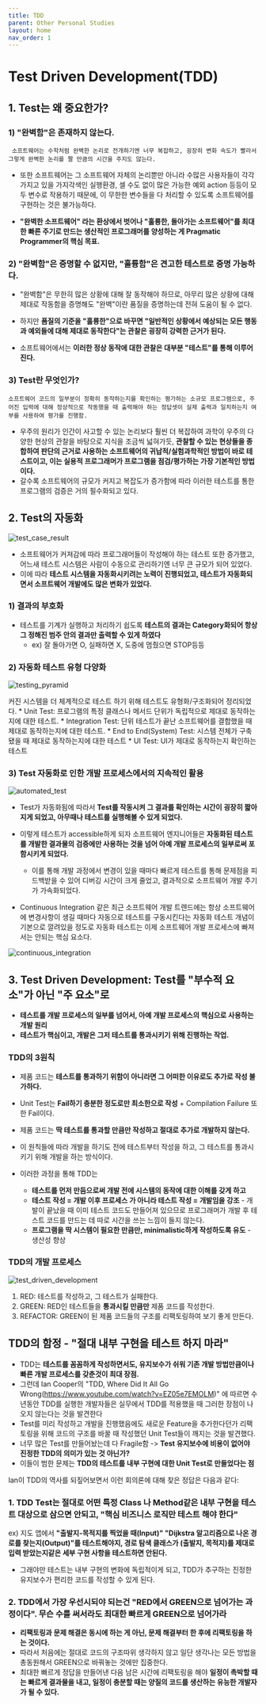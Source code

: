 ```yaml
---
title: TDD 
parent: Other Personal Studies 
layout: home
nav_order: 1
---
```


# Test Driven Development(TDD)

## 1. Test는 왜 중요한가?

### 1) "완벽함"은 존재하지 않는다.

     소프트웨어는 수학처럼 완벽한 논리로 전개하기엔 너무 복잡하고, 굉장히 변화 속도가 빨라서 그렇게 완벽한 논리를 짤 만큼의 시간을 주지도 않는다.

* 또한 소프트웨어는 그 소프트웨어 자체의 논리뿐만 아니라 수많은 사용자들이 각각 가지고 있을 가지각색인 실행환경, 셀 수도 없이 많은 가능한 예외 action 등등이 모두 변수로 작용하기 때문에, 이 무한한 변수들을 다 처리할 수 있도록 소프트웨어를 구현하는 것은 불가능하다. 

* **"완벽한 소프트웨어" 라는 환상에서 벗어나 "훌륭한, 돌아가는 소프트웨어"를 최대한 빠른 주기로 만드는 생산적인 프로그래머를 양성하는 게 Pragmatic Programmer의 핵심 목표.**

### 2) "완벽함"은 증명할 수 없지만, "훌륭함"은 견고한 테스트로 증명 가능하다.
* "완벽함"은 무한히 많은 상황에 대해 잘 동작해야 하므로, 아무리 많은 상황에 대해 제대로 작동함을 증명해도 "완벽"이란 품질을 증명하는데 전혀 도움이 될 수 없다.
  
* 하지만 **품질의 기준을 "훌륭한"으로 바꾸면 "일반적인 상황에서 예상되는 모든 행동과 예외들에 대해 제대로 동작한다"는 관찰은 굉장히 강력한 근거가 된다.**

* 소프트웨어에서는 **이러한 정상 동작에 대한 관찰은 대부분 "테스트"를 통해 이루어진다.**

### 3) Test란 무엇인가?

    소프트웨어 코드의 일부분이 정확히 동작하는지를 확인하는 평가하는 소규모 프로그램으로, 주어진 입력에 대해 정상적으로 작동했을 때 출력해야 하는 정답셋이 실제 출력과 일치하는지 여부를 사용하여 평가를 진행함.

* 우주의 원리가 인간이 사고할 수 있는 논리보다 훨씬 더 복잡하여 과학이 우주의 다양한 현상의 관찰을 바탕으로 지식을 조금씩 넓혀가듯, **관찰할 수 있는 현상들을 종합하여 판단의 근거로 사용하는 소프트웨어의 귀납적/실험과학적인 방법이 바로 테스트이고, 이는 실용적 프로그래머가 프로그램을 점검/평가하는 가장 기본적인 방법이다.**
* 갈수록 소프트웨어의 규모가 커지고 복잡도가 증가함에 따라 이러한 테스트를 통한 프로그램의 검증은 거의 필수화되고 있다.


## 2. Test의 자동화

![test_case_result](./../images/testcaseresult.png)

* 소프트웨어가 커져감에 따라 프로그래머들이 작성해야 하는 테스트 또한 증가했고, 어느새 테스트 시스템은 사람이 수동으로 관리하기엔 너무 큰 규모가 되어 있었다.
* 이에 따라 **테스트 시스템을 자동화시키려는 노력이 진행되었고, 테스트가 자동화되면서 소프트웨어 개발에도 많은 변화가 있었다.**


### 1) 결과의 부호화

* 테스트를 기계가 실행하고 처리하기 쉽도록 **테스트의 결과는 Category화되어 항상 그 정해진 범주 안의 결과만 출력할 수 있게 하였다**
   * ex) 잘 돌아가면 O, 실패하면 X, 도중에 멈췄으면 STOP등등


### 2) 자동화 테스트 유형 다양화
![testing_pyramid](./../images/testingpyramid.png)


커진 시스템을 더 체계적으로 테스트 하기 위해 테스트도 유형화/구조화되어 정리되었다.
    * Unit Test: 프로그램의 특정 클래스나 메서드 단위가 독립적으로 제대로 동작하는지에 대한 테스트.
    * Integration Test: 단위 테스트가 끝난 소프트웨어를 결합했을 때 제대로 동작하는지에 대한 테스트.
    * End to End(System) Test: 시스템 전체가 구축됐을 때 제대로 동작하는지에 대한 테스트
    * UI Test: UI가 제대로 동작하는지 확인하는 테스트

### 3) Test 자동화로 인한 개발 프로세스에서의 지속적인 활용

![automated_test](./../images/automatedtest.jpg)
* Test가 자동화됨에 따라서 **Test를 작동시켜 그 결과를 확인하는 시간이 굉장히 짧아지게 되었고, 아무때나 테스트를 실행해볼 수 있게 되었다.**
* 이렇게 테스트가 accessible하게 되자 소프트웨어 엔지니어들은 **자동화된 테스트를 개발한 결과물의 검증에만 사용하는 것을 넘어 아예 개발 프로세스의 일부로써 포함시키게 되었다.**
    * 이를 통해 개발 과정에서 변경이 있을 때마다 빠르게 테스트를 통해 문제점을 피드백받을 수 있어 디버깅 시간이 크게 줄었고, 결과적으로 소프트웨어 개발 주기가 가속화되었다.

* Continuous Integration 같은 최근 소프트웨어 개발 트렌드에는 항상 소프트웨어에 변경사항이 생길 때마다 자동으로 테스트를 구동시킨다는 자동화 테스트 개념이 기본으로 깔려있을 정도로 자동화 테스트는 이제 소프트웨어 개발 프로세스에 빠져서는 안되는 핵심 요소다.

![continuous_integration](./../images/continuousintegration.jpg)


## 3. Test Driven Development: Test를 "부수적 요소"가 아닌 "주 요소"로

* **테스트를 개발 프로세스의 일부를 넘어서, 아예 개발 프로세스의 핵심으로 사용하는 개발 원리**
* **테스트가 핵심이고, 개발은 그저 테스트를 통과시키기 위해 진행하는 작업.**

### TDD의 3원칙
  * 제품 코드는 **테스트를 통과하기 위함이 아니라면 그 어떠한 이유로도 추가로 작성 불가하다.**
  * Unit Test는 **Fail하기 충분한 정도로만 최소한으로 작성** + Compilation Failure 또한 Fail이다.
  * 제품 코드는 **딱 테스트를 통과할 만큼만 작성하고 절대로 추가로 개발하지 않는다.**


* 이 원칙들에 따라 개발을 하기도 전에 테스트부터 작성을 하고, 그 테스트를 통과시키기 위해 개발을 하는 방식이다.
* 이러한 과정을 통해 TDD는 
   * **테스트를 먼저 만듬으로써 개발 전에 시스템의 동작에 대한 이해를 갖게 하고**
   * **테스트 작성 = 개발 이후 프로세스 가 아니라 테스트 작성 = 개발임을 강조** - 개발이 끝났을 때 이미 테스트 코드도 만들어져 있으므로 프로그래머가 개발 후 테스트 코드를 만드는 데 따로 시간을 쓰는 느낌이 들지 않는다.
   * **프로그램을 딱 시스템이 필요한 만큼만, minimalistic하게 작성하도록 유도** - 생산성 향상

### TDD의 개발 프로세스
![test_driven_development](./../images/tdd.png)
1) RED: 테스트를 작성하고, 그 테스트가 실패한다.
2) GREEN: RED인 테스트들을 **통과시킬 만큼만** 제품 코드를 작성한다.
3) REFACTOR: GREEN이 된 제품 코드들의 구조를 리팩토링하여 보기 좋게 만든다.


## TDD의 함정 - "절대 내부 구현을 테스트 하지 마라"
* TDD는 **테스트를 꼼꼼하게 작성하면서도, 유지보수가 쉬워 기존 개발 방법만큼이나 빠른 개발 프로세스를 갖춘것이 최대 장점.**
* 그런데 Ian Cooper의 "TDD, Where Did It All Go Wrong(https://www.youtube.com/watch?v=EZ05e7EMOLM)" 에 따르면 수년동안 TDD를 실행한 개발자들은 실무에서 TDD를 적용했을 때 그러한 장점이 나오지 않는다는 것을 발견한다
* Test를 미리 작성하고 개발을 진행했음에도 새로운 Feature을 추가한다던가 리팩토링을 위해 코드의 구조를 바꿀 때 작성했던 Unit Test들이 깨지는 것을 발견했다.
* 너무 많은 Test를 만들어놨는데 다 Fragile함 -> **Test 유지보수에 비용이 없어야 진정한 TDD의 의미가 있는 것 아닌가?**
* 이들이 범한 문제는 **TDD의 테스트를 내부 구현에 대한 Unit Test로 만들었다는 점**

Ian이 TDD의 역사를 되짚어보면서 이런 회의론에 대해 찾은 정답은 다음과 같다:

### 1. TDD Test는 절대로 어떤 특정 Class 나 Method같은 내부 구현을 테스트 대상으로 삼으면 안되고, "핵심 비즈니스 로직만 테스트 해야 한다"
ex) 지도 앱에서 **"출발지-목적지를 찍었을 때(Input)" "Dijkstra 알고리즘으로 나온 경로를 찾는지(Output)"를 테스트해야지, 경로 탐색 클래스가 (출발지, 목적지)를 제대로 입력 받았는지같은 세부 구현 사항을 테스트하면 안된다.**

* 그래야만 테스트는 내부 구현의 변화에 독립적이게 되고, TDD가 추구하는 진정한 유지보수가 편리한 코드를 작성할 수 있게 된다.

### 2. TDD에서 가장 우선시되야 되는건 "RED에서 GREEN으로 넘어가는 과정이다". 무슨 수를 써서라도 최대한 빠르게 GREEN으로 넘어가라
* **리팩토링과 문제 해결은 동시에 하는 게 아닌, 문제 해결부터 한 후에 리팩토링을 하는 것이다.**
* 따라서 처음에는 절대로 코드의 구조따위 생각하지 않고 일단 생각나는 모든 방법을 총동원해서 GREEN으로 바꿔놓는 것에만 집중한다.
* 최대한 빠르게 정답을 만들어낸 다음 남은 시간에 리팩토링을 해야 **일정이 촉박할 때는 빠르게 결과물을 내고, 일정이 충분할 때는 양질의 코드를 생산하는 유능한 개발자가 될 수 있다.**